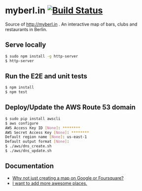 # myberl.in [![Build Status](https://travis-ci.org/AurelienLourot/myberl.in.svg?branch=master)](https://travis-ci.org/AurelienLourot/myberl.in)

Source of http://myberl.in . An interactive map of bars, clubs and restaurants in Berlin.

## Serve locally

```bash
$ sudo npm install -g http-server
$ http-server
```

## Run the E2E and unit tests

```bash
$ npm install
$ npm test
```

## Deploy/Update the AWS Route 53 domain

```bash
$ sudo pip install awscli
$ aws configure
AWS Access Key ID [None]: ********
AWS Secret Access Key [None]: ********
Default region name [None]: us-east-1
Default output format [None]:
$ ./aws/dns_create.sh
$ ./aws/dns_update.sh
```

## Documentation

* [Why not just creating a map on Google or Foursquare?](doc/why.md)
* [I want to add more awesome places.](doc/contrib/README.md)
